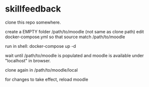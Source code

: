 # skillfeedback

clone this repo somewhere.

create a EMPTY folder /path/to/moodle (not same as clone path)
edit docker-compose.yml so that source match /path/to/moodle

run in shell:
docker-compose up -d

wait until /path/to/moodle is populated and moodle is available under "localhost" in browser. 

clone again in /path/to/moodle/local

for changes to take effect, reload moodle
